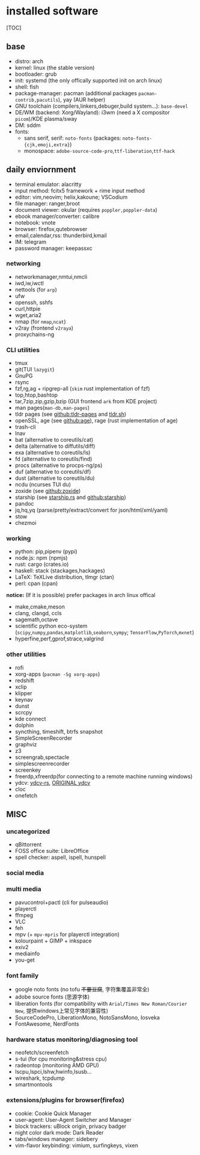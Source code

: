 # installed software

[TOC]

## base

- distro: arch
- kernel: linux (the stable version)
- bootloader: grub
- init: systemd (the only offically supported init on arch linux)
- shell: fish
- package-manager: pacman (additional packages `pacman-contrib,pacutils`), yay (AUR helper)
- GNU toolchain (compilers,linkers,debuger,build system...): `base-devel`
- DE/WM (backend: Xorg/Wayland): i3wm (need a X compositor `picom`)/KDE plasma/sway
- DM: sddm
- fonts:
  - sans serif, serif: `noto-fonts` (packages: `noto-fonts-{cjk,emoji,extra}`)
  - monospace: `adobe-source-code-pro`,`ttf-liberation`,`ttf-hack`

## daily enviornment

- terminal emulator: alacritty
- input method: fcitx5 framework + rime input method
- editor: vim,neovim; helix,kakoune; VSCodium
- file manager: ranger,broot
- document viewer: okular (requires `poppler,poppler-data`)
- ebook manager/converter: calibre
- notebook: vnote
- browser: firefox,qutebrowser
- email,calendar,rss: thunderbird,kmail
- IM: telegram
- password manager: keepassxc

### networking

- networkmanager,nmtui,nmcli
- iwd,iw,iwctl
- nettools (for `arp`)
- ufw
- openssh, sshfs
- curl,httpie
- wget,aria2
- nmap (for `nmap`,`ncat`)
- v2ray (frontend `v2raya`)
- proxychains-ng

### CLI utilities

- tmux
- git(TUI `lazygit`)
- GnuPG
- rsync
- fzf,rg,ag + ripgrep-all (`skim` rust implementation of fzf)
- top,htop,bashtop
- tar,7zip,zip,gzip,bzip (GUI frontend `ark` from KDE project)
- man pages(`man-db,man-pages`)
- tldr pages (see [github:tldr-pages](https://github.com/tldr-pages/tldr) and [tldr.sh](https://tldr.sh))
- openSSL, age (see [github:age](https://github.com/FiloSottile/age)), rage (rust implementation of age)
- trash-cli
- lnav
- bat (alternative to coreutils/cat)
- delta (alternative to diffutils/diff)
- exa (alternative to coreutils/ls)
- fd (alternative to coreutils/find)
- procs (alternative to procps-ng/ps)
- duf (alternative to coreutils/df)
- dust (alternative to coreutils/du)
- ncdu (ncurses TUI du)
- zoxide (see [github:zoxide](https://github.com/ajeetdsouza/zoxide))
- starship (see [starship.rs](https://starship.rs/) and [github:starship](https://github.com/starship/starship))
- pandoc
- jq,hq,yq (parse/pretty/extract/convert for json/html/xml/yaml)
- stow
- chezmoi

### working

- python: pip,pipenv (pypi)
- node.js: npm (npmjs)
- rust: cargo (crates.io)
- haskell: stack (stackages,hackages)
- LaTeX: TeXLive distribution, tlmgr (ctan)
- perl: cpan (cpan)

**notice:** (If it is possible) prefer packages in arch linux offical

- make,cmake,meson
- clang, clangd, ccls
- sagemath,octave
- scientific python eco-system (`scipy`,`numpy`,`pandas`,`matplotlib`,`seaborn`,`sympy`; `TensorFlow`,`PyTorch`,`mxnet`)
- hyperfine,perf,gprof,strace,valgrind

### other utilities

- rofi
- xorg-apps (`pacman -Sg xorg-apps`)
- redshift
- xclip
- klipper
- keynav
- dunst
- scrcpy
- kde connect
- dolphin
- syncthing, timeshift, btrfs snapshot
- SimpleScreenRecorder
- graphviz
- z3
- screengrab,spectacle
- simplescreenrecorder
- screenkey
- freerdp,xfreerdp(for connecting to a remote machine running windows)
- ydcv: [ydcv-rs](https://github.com/farseerfc/ydcv-rs), [ORIGINAL ydcv](https://github.com/felixonmars/ydcv/)
- cloc
- onefetch

## MISC

### uncategorized

- qBittorrent
- FOSS office suite: LibreOffice
- spell checker: aspell, ispell, hunspell

### social media

### multi media

- pavucontrol+pactl (cli for pulseaudio)
- playerctl
- ffmpeg
- VLC
- feh
- mpv (+ `mpv-mpris` for playerctl integration)
- kolourpaint + GIMP + inkspace
- exiv2
- mediainfo
- you-get

### font family

- google noto fonts (no tofu ~~不要豆腐~~, 字符集覆盖非常全)
- adobe source fonts (思源字体)
- liberation fonts (for compatibility with `Arial/Times New Roman/Courier New`, 提供windows上常见字体的兼容性)
- SourceCodePro, LiberationMono, NotoSansMono, Iosveka
- FontAwesome, NerdFonts

### hardware status monitoring/diagnosing tool

- neofetch/screenfetch
- s-tui (for cpu monitoring&stress cpu)
- radeontop (monitoring AMD GPU)
- lscpu,lspci,lshw,hwinfo,lsusb...
- wireshark, tcpdump
- smartmontools

### extensions/plugins for browser(firefox)

- cookie: Cookie Quick Manager
- user-agent: User-Agent Switcher and Manager
- block trackers: uBlock origin, privacy badger
- night color dark mode: Dark Reader
- tabs/windows manager: sidebery
- vim-flavor keybinding: vimium, surfingkeys, vixen
